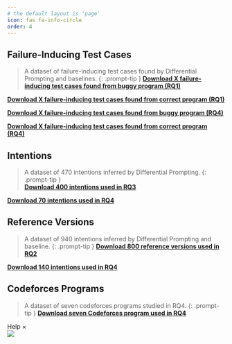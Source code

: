 ```yaml
---
# the default layout is 'page'
icon: fas fa-info-circle
order: 4
---
```



## Failure-Inducing Test Cases
> A dataset of failure-inducing test cases found by Differential Prompting and baselines.
{: .prompt-tip }
[**Download X failure-inducing test cases found from buggy program (RQ1)**](https://github.com/Piecer-plc/piecer-plc.github.io/blob/main/Data/api_label.xls)

[**Download X failure-inducing test cases found from correct program (RQ1)**](https://github.com/Piecer-plc/piecer-plc.github.io/blob/main/Data/api_label.xls)

[**Download X failure-inducing test cases found from buggy program (RQ4)**](https://github.com/Piecer-plc/piecer-plc.github.io/blob/main/Data/api_label.xls)

[**Download X failure-inducing test cases found from correct program (RQ4)**](https://github.com/Piecer-plc/piecer-plc.github.io/blob/main/Data/api_label.xls)

## Intentions
> A dataset of 470 intentions inferred by Differential Prompting.
{: .prompt-tip }    
[**Download 400 intentions used in RQ3**](https://github.com/Piecer-plc/piecer-plc.github.io/blob/main/Data/Rq1_pipelines.csv)

[**Download 70 intentions used in RQ4**](https://github.com/Piecer-plc/piecer-plc.github.io/blob/main/Data/Rq2_pipelines.csv)

## Reference Versions
> A dataset of 940 intentions inferred by Differential Prompting and baseline.
{: .prompt-tip }
[**Download 800 reference versions used in RQ2**](https://github.com/Piecer-plc/piecer-plc.github.io/blob/main/Data/knowledge.xlsx)

[**Download 140 intentions used in RQ4**](https://github.com/Piecer-plc/piecer-plc.github.io/blob/main/Data/knowledge.xlsx)

## Codeforces Programs
> A dataset of seven codeforces programs studied in RQ4.
{: .prompt-tip }
[**Download seven Codeforces program used in RQ4**](https://github.com/Piecer-plc/piecer-plc.github.io/blob/main/Data/IssuesInMLLibraries.md)

<div id="d-help-win" class="d-help-win" >
    <div id="win-title">Help
        <span id="d-help-colse" clss="close_2" class="close_2">
            × 
        </span>
    </div>
    <div id="win-content">
        <!-- 我们提供了xxx数据集。
        1.
        2.
        3.
        4.
        查看详细复现结果：
        动图！ -->
        <img src="/assets/images/Pipeline-Bug.gif">
    </div>
</div>

 <div id="d-help-win" class="d-help-win" style="display: none;">
      <div id="win-title">Help
          <span id="d-help-colse" clss="close_2" class="close_2">
              × 
          </span>
      </div>
      <div id="win-content">
          <blockquote class="prompt-tip"><div><p> We provide a list of PLC issues captured by us in real-world pipelines and popular ML libraries.</p></div></blockquote>
          <div>
              <ol>
                  <li>Go to <strong><font color="#FF0000">Empirical Findings</font></strong> page</li>
                  <li>Select a bug and click on <strong><font color="#FF0000">reproduce result link</font></strong>.</li>
                  <li>You can find the reproduction results of each version and the related reproduction code.</li></ol>
          </div>
          <!-- 我们提供了xxx数据集。
          1.
          2.
          3.
          4.
          查看详细复现结果：
          动图！ -->
          <img src="/assets/images/Pipeline-Bug.gif" alt="avatar">
      </div>
  </div>
